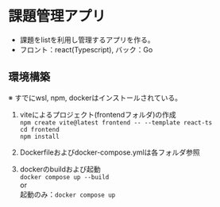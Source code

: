 # 課題管理アプリ
* 課題をlistを利用し管理するアプリを作る。
* フロント：react(Typescript), バック：Go

## 環境構築  
※ すでにwsl, npm, dockerはインストールされている。

1. viteによるプロジェクト(frontendフォルダ)の作成  
`npm create vite@latest frontend -- --template react-ts`  
`cd frontend`    
`npm install`  

2. Dockerfileおよびdocker-compose.ymlは各フォルダ参照  

3. dockerのbuildおよび起動  
`docker compose up --build`  
or  
起動のみ：`docker compose up`   